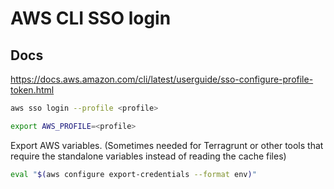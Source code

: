 # AWS CLI SSO login

## Docs

https://docs.aws.amazon.com/cli/latest/userguide/sso-configure-profile-token.html

```sh
aws sso login --profile <profile>

export AWS_PROFILE=<profile>
```

Export AWS variables. (Sometimes needed for Terragrunt or other tools that
require the standalone variables instead of reading the cache files)

```sh
eval "$(aws configure export-credentials --format env)"
```
